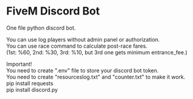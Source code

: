 # FiveM Discord Bot
One file python discord bot.


You can use log players without admin panel or authorization.<br>
You can use race command to calculate post-race fares.<br>
(1st: %60, 2nd: %30, 3rd: %10, but 3rd one gets minimum entrance_fee.)

Important!<br>
You need to create ".env" file to store your discord bot token.<br>
You need to create "resourceslog.txt" and "counter.txt" to make it work.<br>
pip install requests<br>
pip install discord.py
